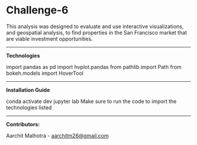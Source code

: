# Challenge-6

This analysis was designed to evaluate and use interactive visualizations, and geospatial analysis, to find properties in the San Francisco market that are viable investment opportunities.
_________________________________________
**Technologies**

import pandas as pd
import hvplot.pandas
from pathlib import Path
from bokeh.models 
import HoverTool

_________________________________________

**Installation Guide**

conda activate dev
jupyter lab
Make sure to run the code to import the technologies listed

__________________________________________

**Contributors:**

Aarchit Malhotra - aarchitm26@gmail.com

